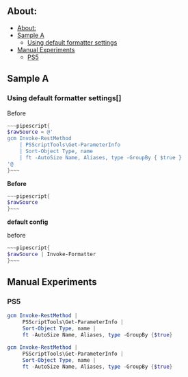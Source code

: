 ## About:

- [About:](#about)
- [Sample A](#sample-a)
  - [Using default formatter settings](#using-default-formatter-settings)
- [Manual Experiments](#manual-experiments)
  - [PS5](#ps5)


## Sample A

### Using default formatter settings[]

Before


```ps1
~~~pipescript{
$rawSource = @'
gcm Invoke-RestMethod
    | PSScriptTools\Get-ParameterInfo
    | Sort-Object Type, name
    | ft -AutoSize Name, Aliases, type -GroupBy { $true }
'@
}~~~
```

**Before**

```ps1
~~~pipescript{
$rawSource
}~~~
```

**default config**

before 
```ps1
~~~pipescript{
$rawSource | Invoke-Formatter
}~~~
```
## Manual Experiments

### PS5 

```ps1
gcm Invoke-RestMethod |
     PSScriptTools\Get-ParameterInfo |
     Sort-Object Type, name |
     ft -AutoSize Name, Aliases, type -GroupBy {$true}
```
```ps1
gcm Invoke-RestMethod |
     PSScriptTools\Get-ParameterInfo |
     Sort-Object Type, name |
     ft -AutoSize Name, Aliases, type -GroupBy {$true}
```